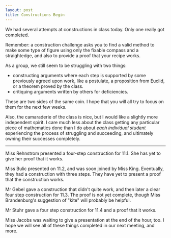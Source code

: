 ```yaml
---
layout: post
title: Constructions Begin
---
```


We had several attempts at constructions in class today. Only one really got completed.

Remember: a construction challenge asks you to find a valid method to make some type of
figure using only the fixable compass and a straightedge, and also to provide a proof
that your recipe works.

As a group, we still seem to be struggling with two things:

  - constructing arguments where each step is supported by some previously agreed upon
    work, like a postulate, a proposition from Euclid, or a theorem proved by the class.
  - critiquing arguments written by others for deficiencies.

These are two sides of the same coin. I hope that you will all try to focus on them
for the next few weeks.

Also, the camaraderie of the class is nice, but I would like a slightly more independent spirit.
I care much less about the class getting any particular piece of mathematics done than I do
about _each individual student_ experiencing the process of struggling and succeeding, and ultimately
owning their successes completely.

----

Miss Rehnstrom presented a four-step construction for 11.1. She has yet to give her proof that
it works.

Miss Bulic presented on 11.2, and was soon joined by Miss King. Eventually, they had a construction with
three steps.
They have yet to present a proof that the construction works.

Mr Gebel gave a construction that didn't quite work, and then later a clear four step construction for 11.3.
The proof is not yet complete, though Miss Brandenburg's suggestion of "kite" will
probably be helpful.

Mr Stuhr gave a four step construction for 11.4 and a proof that it works.

Miss Jacobs was waiting to give a presentation at the end of the hour, too.
I hope we will see all of these things completed in our next meeting, and more.
